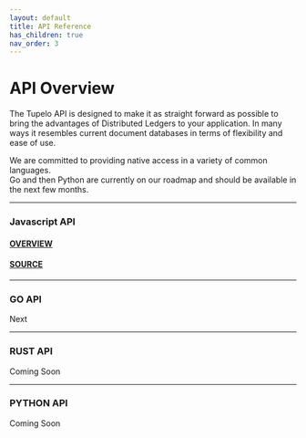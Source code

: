 ```yaml
---
layout: default
title: API Reference
has_children: true
nav_order: 3
---
```


# API Overview

The Tupelo API is designed to make it as straight forward as possible to bring
the advantages of Distributed Ledgers to your application.  In many ways it
resembles current document databases in terms of flexibility and ease of use.

We are committed to providing native access in a variety of common languages.  
Go and then Python are currently on our roadmap and should be available in the
next few months.

***

### Javascript API

#### [OVERVIEW](https://quorumcontrol.github.io/tupelo.js/)
#### [SOURCE](https://github.com/quorumControl/tupelo.js)

***

### GO API

Next

***

### RUST API

Coming Soon

***

### PYTHON API

Coming Soon

